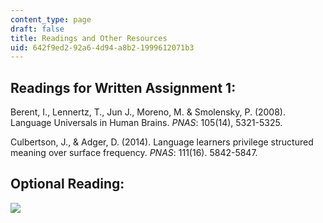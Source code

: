 ```yaml
---
content_type: page
draft: false
title: Readings and Other Resources
uid: 642f9ed2-92a6-4d94-a8b2-1999612071b3
---
```

## Readings for Written Assignment 1:

Berent, I., Lennertz, T., Jun J., Moreno, M. & Smolensky, P. (2008). Language Universals in Human Brains. *PNAS*: 105(14), 5321-5325.

Culbertson, J., & Adger, D. (2014). Language learners privilege structured meaning over surface frequency. *PNAS*: 111(16). 5842-5847.

## Optional Reading:

[![](https://canvas.mit.edu/images/svg-icons/svg_icon_download.svg)](https://canvas.mit.edu/courses/13495/files/2153439/download?download_frd=1)